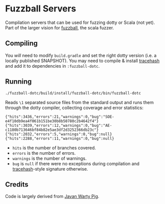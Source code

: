# Fuzzball Servers

Compilation servers that can be used for fuzzing dotty or Scala
(not yet). Part of the larger vision for [fuzzball](https://github.com/alexknvl/fuzzball),
the scala fuzzer.

## Compiling
You *will* need to modify `build.gradle` and set the right dotty version (i.e. a locally published SNAPSHOT). You may need to compile & install [tracehash](https://github.com/alexknvl/tracehash) and add it to dependencies in `:fuzzball-dotc`.

## Running
```
./fuzzball-dotc/build/install/fuzzball-dotc/bin/fuzzball-dotc
```

Reads `\1` separated source files from the standard output and runs them through the dotty compiler,
collecting coverage and error statistics:

```
{"hits":3436,"errors":21,"warnings":0,"bug":"SOE-e4f10db9ea4f061b151be30b8b50780c2b4642f4"}
{"hits":3039,"errors":12,"warnings":0,"bug":"AE-c1180b713646bf84b82e5ae3df2d3252366db23c"}
{"hits":2032,"errors":5,"warnings":0,"bug":null}
{"hits":2288,"errors":11,"warnings":0,"bug":null}
```

 * `hits` is the number of branches covered.
 * `errors` is the number of errors.
 * `warnings` is the number of warnings.
 * `bug` is `null` if there were no exceptions during compilation and
   [tracehash](https://github.com/alexknvl/tracehash)-style signature
   otherwise.
   
## Credits
Code is largely derived from [Javan Warty Pig](https://github.com/cretz/javan-warty-pig).
